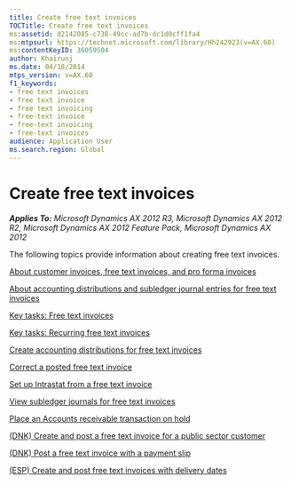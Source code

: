 ```yaml
---
title: Create free text invoices
TOCTitle: Create free text invoices
ms:assetid: d2142085-c738-49cc-ad7b-dc1d0cff1fa4
ms:mtpsurl: https://technet.microsoft.com/library/Hh242923(v=AX.60)
ms:contentKeyID: 36059504
author: Khairunj
ms.date: 04/18/2014
mtps_version: v=AX.60
f1_keywords:
- free text invoices
- free text invoice
- free text invoicing
- free-text invoice
- free-text invoicing
- free-text invoices
audience: Application User
ms.search.region: Global
---
```


# Create free text invoices 


_**Applies To:** Microsoft Dynamics AX 2012 R3, Microsoft Dynamics AX 2012 R2, Microsoft Dynamics AX 2012 Feature Pack, Microsoft Dynamics AX 2012_

The following topics provide information about creating free text invoices.

[About customer invoices, free text invoices, and pro forma invoices](about-customer-invoices-free-text-invoices-and-pro-forma-invoices.md)

[About accounting distributions and subledger journal entries for free text invoices](about-accounting-distributions-and-subledger-journal-entries-for-free-text-invoices.md)

[Key tasks: Free text invoices](key-tasks-free-text-invoices.md)

[Key tasks: Recurring free text invoices](key-tasks-recurring-free-text-invoices.md)

[Create accounting distributions for free text invoices](create-accounting-distributions-for-free-text-invoices.md)

[Correct a posted free text invoice](correct-a-posted-free-text-invoice.md)

[Set up Intrastat from a free text invoice](set-up-intrastat-from-a-free-text-invoice.md)

[View subledger journals for free text invoices](view-subledger-journals-for-free-text-invoices.md)

[Place an Accounts receivable transaction on hold](place-an-accounts-receivable-transaction-on-hold.md)

[(DNK) Create and post a free text invoice for a public sector customer](dnk-create-and-post-a-free-text-invoice-for-a-public-sector-customer.md)

[(DNK) Post a free text invoice with a payment slip](dnk-post-a-free-text-invoice-with-a-payment-slip.md)

[(ESP) Create and post free text invoices with delivery dates](esp-create-and-post-free-text-invoices-with-delivery-dates.md)

  


